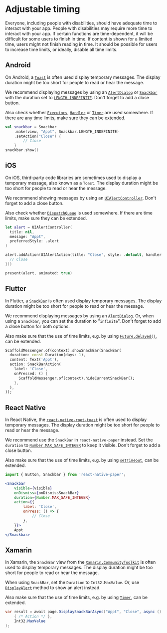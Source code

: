 # Adjustable timing

Everyone, including people with disabilities, should have adequate time to interact with your app. People with disabilities may require more time to interact with your app. If certain functions are time-dependent, it will be difficult for some users to finish in time. If content is shown for a limited time, users might not finish reading in time. It should be possible for users to increase time limits, or ideally, disable all time limits.

## Android

On Android, a [`Toast`](https://developer.android.com/reference/android/widget/Toast) is often used display temporary messages. The display duration might be too short for people to read or hear the message.

We recommend displaying messages by using an [`AlertDialog`](https://developer.android.com/reference/androidx/appcompat/app/AlertDialog) or [`Snackbar`](https://developer.android.com/reference/com/google/android/material/snackbar/Snackbar) with the duration set to [`LENGTH_INDEFINITE`](https://developer.android.com/reference/com/google/android/material/snackbar/BaseTransientBottomBar#LENGTH_INDEFINITE). Don't forget to add a close button.

Also check whether [`Executors`](https://developer.android.com/reference/java/util/concurrent/Executors), [`Handler`](https://developer.android.com/reference/android/os/Handler) or [`Timer`](https://developer.android.com/reference/java/util/Timer) are used somewhere. If there are any time limits, make sure they can be extended.

```kotlin
val snackbar = Snackbar
    .make(view, "Appt", Snackbar.LENGTH_INDEFINITE)
    .setAction("Close") {
        // Close
    }
snackbar.show()
```

## iOS

On iOS,  third-party code libraries are sometimes used to display a temporary message, also known as a `Toast`. The display duration might be too short for people to read or hear the message.

We recommend showing messages by using an [`UIAlertController`](https://developer.apple.com/documentation/uikit/uialertcontroller). Don't forget to add a close button.

Also check whether [`DispatchQueue`](https://developer.apple.com/documentation/dispatch/dispatchqueue) is used somewhere. If there are time limits, make sure they can be extended.

```swift
let alert = UIAlertController(
  title: nil, 
  message: "Appt", 
  preferredStyle: .alert
)

alert.addAction(UIAlertAction(title: "Close", style: .default, handler: { action in
  // Close
}))

present(alert, animated: true)
```

## Flutter

In Flutter, a [`SnackBar`](https://api.flutter.dev/flutter/material/SnackBar-class.html) is often used display temporary messages. The display duration might be too short for people to read or hear the message.

We recommend displaying messages by using an [`AlertDialog`](https://api.flutter.dev/flutter/material/AlertDialog-class.html). Or, when using a `Snackbar`, you can set the duration to "`infinite`". Don't forget to add a close button for both options.

Also make sure that the use of time limits, e.g. by using [`Future.delayed()`](https://api.flutter.dev/flutter/dart-async/Future/Future.delayed.html), can be extended.

```dart
ScaffoldMessenger.of(context).showSnackBar(SnackBar(
  duration: const Duration(days: 1),
  content: Text('Appt'),
  action: SnackBarAction(
    label: 'Close',
    onPressed: () {
      ScaffoldMessenger.of(context).hideCurrentSnackBar();
    },
  ),
));
```

## React Native

In React Native, the [`react-native-root-toast`](https://github.com/magicismight/react-native-root-toast) is often used to display temporary messages. The display duration might be too short for people to read or hear the message.

We recommend use the `SnackBar` in `react-native-paper` instead. Set the `duration` to [`Number.MAX_SAFE_INTEGER`](https://developer.mozilla.org/en-US/docs/Web/JavaScript/Reference/Global_Objects/Number/MAX_SAFE_INTEGER) to keep it visible. Don't forget to add a close button.

Also make sure that the use of time limits, e.g. by using [`setTimeout`](https://developer.mozilla.org/en-US/docs/Web/API/setTimeout), can be extended.

```jsx
import { Button, Snackbar } from 'react-native-paper';

<Snackbar
    visible={visible}
    onDismiss={onDismissSnackBar}
    duration={Number.MAX_SAFE_INTEGER}
    action={{
        label: 'Close',
        onPress: () => {
            // Close
        },
    }}>
    Appt
</Snackbar>
```

## Xamarin

In Xamarin, the `SnackBar` view from the [`Xamarin.CommunityToolkit`](https://github.com/xamarin/XamarinCommunityToolkit) is often used to display temporary messages. The display duration might be too short for people to read or hear the message.

When using `SnackBar`, set the `Duration` to `Int32.MaxValue`. Or, use [`DisplayAlert`](https://learn.microsoft.com/en-us/dotnet/api/xamarin.forms.page.displayalert?view=xamarin-forms) method to show an alert instead.

Also make sure that the use of time limits, e.g. by using [`Timer`](https://learn.microsoft.com/en-us/dotnet/api/System.Threading.Timer?view=net-7.0), can be extended.

```csharp
var result = await page.DisplaySnackBarAsync("Appt", "Close", async () =>
    { /* Action */ },
    Int32.MaxValue
);
```
